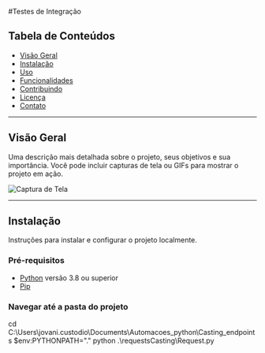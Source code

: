 #Testes de Integração


## Tabela de Conteúdos

- [Visão Geral](#visão-geral)
- [Instalação](#instalação)
- [Uso](#uso)
- [Funcionalidades](#funcionalidades)
- [Contribuindo](#contribuindo)
- [Licença](#licença)
- [Contato](#contato)

---

## Visão Geral

Uma descrição mais detalhada sobre o projeto, seus objetivos e sua importância. Você pode incluir capturas de tela ou GIFs para mostrar o projeto em ação.

![Captura de Tela](link-para-captura-de-tela.png)

---

## Instalação

Instruções para instalar e configurar o projeto localmente.

### Pré-requisitos

- [Python](https://www.python.org/downloads/) versão 3.8 ou superior
- [Pip](https://pip.pypa.io/en/stable/installation/)


### Navegar até a pasta do  projeto
cd C:\Users\jovani.custodio\Documents\Automacoes_python\Casting_endpoints
$env:PYTHONPATH="."
python .\requestsCasting\Request.py

